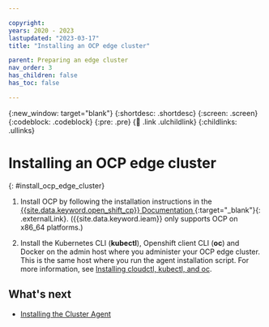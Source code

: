 ```yaml
---

copyright:
years: 2020 - 2023
lastupdated: "2023-03-17"
title: "Installing an OCP edge cluster"

parent: Preparing an edge cluster
nav_order: 3
has_children: false
has_toc: false

---
```


{:new_window: target="blank"}
{:shortdesc: .shortdesc}
{:screen: .screen}
{:codeblock: .codeblock}
{:pre: .pre}
{:child: .link .ulchildlink}
{:childlinks: .ullinks}

# Installing an OCP edge cluster
{: #install_ocp_edge_cluster}

1. Install OCP by following the installation instructions in the [{{site.data.keyword.open_shift_cp}} Documentation ](https://docs.openshift.com/container-platform/4.6/welcome/index.html){:target="_blank"}{: .externalLink}. ({{site.data.keyword.ieam}} only supports OCP on x86_64 platforms.)

2. Install the Kubernetes CLI (**kubectl**), Openshift client CLI (**oc**) and Docker on the admin host where you administer your OCP edge cluster. This is the same host where you run the agent installation script. For more information, see [Installing cloudctl, kubectl, and oc](../cli/cloudctl_oc_cli.md).

## What's next

* [Installing the Cluster Agent](edge_cluster_agent.md)
